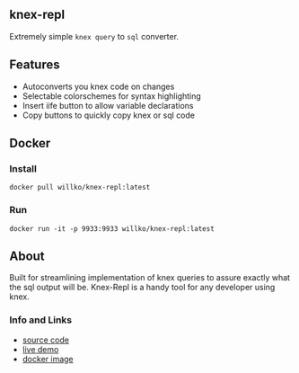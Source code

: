 ## knex-repl

Extremely simple `knex query` to `sql` converter.


## Features

  - Autoconverts you knex code on changes
  - Selectable colorschemes for syntax highlighting
  - Insert iife button to allow variable declarations
  - Copy buttons to quickly copy knex or sql code

## Docker

### Install

```
docker pull willko/knex-repl:latest
```

### Run

```
docker run -it -p 9933:9933 willko/knex-repl:latest
```

## About

Built for streamlining implementation of knex queries to assure exactly what
the sql output will be. Knex-Repl is a handy tool for any developer using knex.

### Info and Links

  - [source code][gh-link]
  - [live demo][demo]
  - [docker image][docker-link]


[demo]: https://knex.wko.io
[gh-link]: https://github.com/william-olson/knex-repl
[docker-link]: https://hub.docker.com/r/willko/knex-repl/
